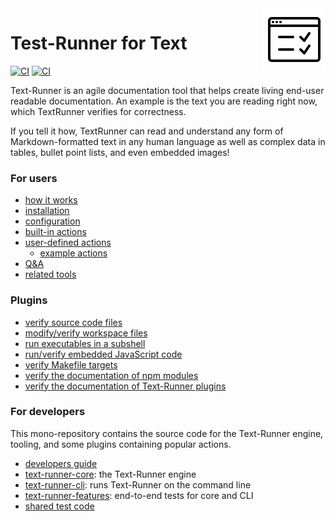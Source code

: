 <!-- logo is from: https://icons8.com/icon/40886/test -->
<img src="documentation/logo2.png" align="right" valign="bottom">

# Test-Runner for Text

[![CI](https://github.com/kevgo/text-runner/actions/workflows/ci.yml/badge.svg)](https://github.com/kevgo/text-runner/actions/workflows/ci.yml)
[![CI](https://ci.appveyor.com/api/projects/status/96q06796xyrste9x/branch/main?svg=true)](https://ci.appveyor.com/project/kevgo/text-runner/branch/main)
<br>

Text-Runner is an agile documentation tool that helps create living end-user
readable documentation. An example is the text you are reading right now, which
TextRunner verifies for correctness.

If you tell it how, TextRunner can read and understand any form of
Markdown-formatted text in any human language as well as complex data in tables,
bullet point lists, and even embedded images!

### For users

- [how it works](documentation/how-it-works.md)
- [installation](documentation/installation.md)
- [configuration](documentation/configuration.md)
- [built-in actions](documentation/built-in-actions.md)
- [user-defined actions](documentation/user-defined-actions.md)
  - [example actions](examples/)
- [Q&A](documentation/qna.md)
- [related tools](documentation/related-tools.md)

### Plugins

- [verify source code files](textrun-repo/)
- [modify/verify workspace files](textrun-workspace/)
- [run executables in a subshell](textrun-shell/)
- [run/verify embedded JavaScript code](textrun-javascript/)
- [verify Makefile targets](textrun-make/)
- [verify the documentation of npm modules](textrun-npm/)
- [verify the documentation of Text-Runner plugins](textrun-action/)

### For developers

This mono-repository contains the source code for the Text-Runner engine,
tooling, and some plugins containing popular actions.

- [developers guide](documentation/DEVELOPMENT.md)
- [text-runner-core](text-runner-core): the Text-Runner engine
- [text-runner-cli](text-runner-cli): runs Text-Runner on the command line
- [text-runner-features](text-runner-features): end-to-end tests for core and
  CLI
- [shared test code](shared/)
